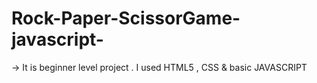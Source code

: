 # Rock-Paper-ScissorGame-javascript-  
-> It is  beginner level project . I used HTML5 , CSS  & basic JAVASCRIPT 








